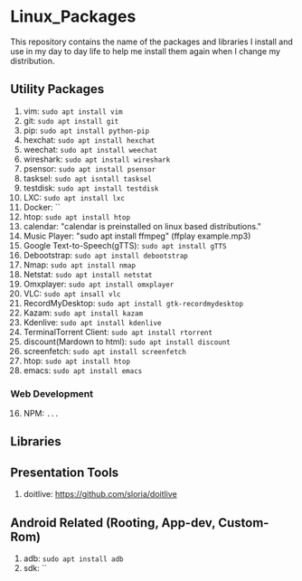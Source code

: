 Linux_Packages
==============
This repository contains the name of the packages and libraries I install and use in my day to day life to help me install them again when I change my distribution.

## Utility Packages
1. vim: `sudo apt install vim`
2. git: `sudo apt install git`
3. pip: `sudo apt install python-pip`
4. hexchat: `sudo apt install hexchat`
5. weechat: `sudo apt install weechat`
6. wireshark: `sudo apt install wireshark`
7. psensor: `sudo apt install psensor`
8. tasksel: `sudo apt isntall tasksel`
9. testdisk: `sudo apt install testdisk`
10. LXC: `sudo apt install lxc`
11. Docker: ``
12. htop: `sudo apt install htop`
13. calendar: "calendar is preinstalled on linux based distributions."
14. Music Player: "sudo apt install ffmpeg" (ffplay example.mp3)
15. Google Text-to-Speech(gTTS): `sudo apt install gTTS`
16. Debootstrap: `sudo apt install debootstrap`
17. Nmap: `sudo apt install nmap`
18. Netstat: `sudo apt install netstat`
19. Omxplayer: `sudo apt install omxplayer`
20. VLC: `sudo apt insall vlc`
21. RecordMyDesktop: `sudo apt install gtk-recordmydesktop`
22. Kazam: `sudo apt install kazam`
23. Kdenlive: `sudo apt install kdenlive`
24. TerminalTorrent Client: `sudo apt install rtorrent`
25. discount(Mardown to html): `sudo apt install discount`
26. screenfetch: `sudo apt install screenfetch`
27. htop: `sudo apt install htop`
28. emacs: `sudo apt install emacs`

### Web Development
16. NPM: `...`

## Libraries

## Presentation Tools
1. doitlive: https://github.com/sloria/doitlive

## Android Related (Rooting, App-dev, Custom-Rom)
1. adb: `sudo apt install adb`
2. sdk: ``
